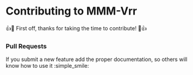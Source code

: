 # Contributing to MMM-Vrr

:+1::tada: First off, thanks for taking the time to contribute! :tada::+1:

### Pull Requests

If you submit a new feature add the proper documentation, so others will know how to use it :simple_smile: 
